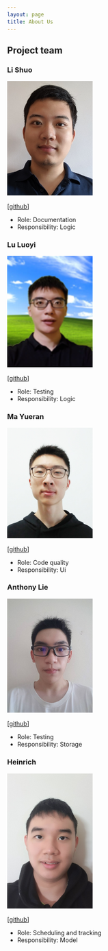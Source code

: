 ```yaml
---
layout: page
title: About Us
---
```

## Project team

### Li Shuo

<img src="images/li-s.png" width="200px" alt="Li Shuo's profile picture">

[[github](https://github.com/li-s)]

* Role: Documentation
* Responsibility: Logic

### Lu Luoyi

<img src="images/luo-git.png" width="200px" alt="Luoyi's profile picture">

[[github](https://github.com/luo-git)]

* Role: Testing
* Responsibility: Logic

### Ma Yueran

<img src="images/ma-yueran.png" width="200px">

[[github](https://github.com/Ma-Yueran)]

* Role: Code quality
* Responsibility: Ui

### Anthony Lie
<img src="images/anthony6401.png" width="200px">

[[github](https://github.com/Anthony6401)]

* Role: Testing
* Responsibility: Storage

### Heinrich
<img src="images/HynRidge.png" width="200px">

[[github](https://github.com/HynRidge)]

* Role: Scheduling and tracking
* Responsibility: Model
